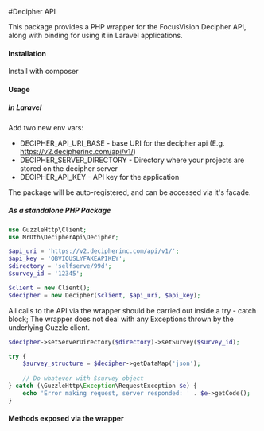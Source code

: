 #Decipher API

This package provides a PHP wrapper for the FocusVision Decipher API, along with binding for using it in Laravel applications.

#### Installation
Install with composer


#### Usage

##### In Laravel

Add two new env vars:

- DECIPHER_API_URI_BASE - base URI for the decipher api (E.g. https://v2.decipherinc.com/api/v1/)
- DECIPHER_SERVER_DIRECTORY - Directory where your projects are stored on the decipher server
- DECIPHER_API_KEY - API key for the application

The package will be auto-registered, and can be accessed via it's facade.

##### As a standalone PHP Package

```php
use GuzzleHttp\Client;
use MrDth\DecipherApi\Decipher;

$api_uri = 'https://v2.decipherinc.com/api/v1/';
$api_key = 'OBVIOUSLYFAKEAPIKEY';
$directory = 'selfserve/99d';
$survey_id = '12345';

$client = new Client();
$decipher = new Decipher($client, $api_uri, $api_key);


```


All calls to the API via the wrapper should be carried out inside a try - catch block;
The wrapper does not deal with any Exceptions thrown by the underlying Guzzle client.

```php
$decipher->setServerDirectory($directory)->setSurvey($survey_id);

try {
    $survey_structure = $decipher->getDataMap('json');
  
    // Do whatever with $survey object
} catch (\GuzzleHttp\Exception\RequestException $e) {
    echo 'Error making request, server responded: ' . $e->getCode();
}
```

#### Methods exposed via the wrapper

